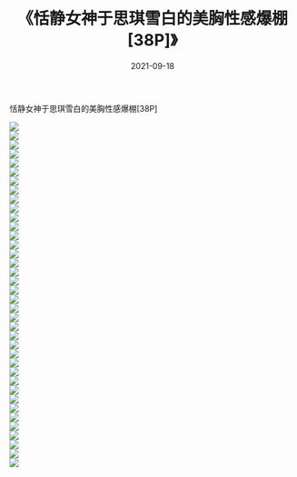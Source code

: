 ﻿---
layout: post
title:  《恬静女神于思琪雪白的美胸性感爆棚[38P]》
date:   2021-09-18
img: http://img.660000.xyz/Sharelink/性感/2021/恬静女神于思琪雪白的美胸性感爆棚[38P]/000.jpg
categories: [美女, 清纯, 唯美]
---

恬静女神于思琪雪白的美胸性感爆棚[38P]

  ![](http://img.660000.xyz/Sharelink/性感/2021/恬静女神于思琪雪白的美胸性感爆棚[38P]/001.jpg) <br> ![](http://img.660000.xyz/Sharelink/性感/2021/恬静女神于思琪雪白的美胸性感爆棚[38P]/002.jpg) <br> ![](http://img.660000.xyz/Sharelink/性感/2021/恬静女神于思琪雪白的美胸性感爆棚[38P]/003.jpg) <br> ![](http://img.660000.xyz/Sharelink/性感/2021/恬静女神于思琪雪白的美胸性感爆棚[38P]/004.jpg) <br> ![](http://img.660000.xyz/Sharelink/性感/2021/恬静女神于思琪雪白的美胸性感爆棚[38P]/005.jpg) <br> ![](http://img.660000.xyz/Sharelink/性感/2021/恬静女神于思琪雪白的美胸性感爆棚[38P]/006.jpg) <br> ![](http://img.660000.xyz/Sharelink/性感/2021/恬静女神于思琪雪白的美胸性感爆棚[38P]/007.jpg) <br> ![](http://img.660000.xyz/Sharelink/性感/2021/恬静女神于思琪雪白的美胸性感爆棚[38P]/008.jpg) <br> ![](http://img.660000.xyz/Sharelink/性感/2021/恬静女神于思琪雪白的美胸性感爆棚[38P]/009.jpg) <br> ![](http://img.660000.xyz/Sharelink/性感/2021/恬静女神于思琪雪白的美胸性感爆棚[38P]/010.jpg) <br> ![](http://img.660000.xyz/Sharelink/性感/2021/恬静女神于思琪雪白的美胸性感爆棚[38P]/011.jpg) <br> ![](http://img.660000.xyz/Sharelink/性感/2021/恬静女神于思琪雪白的美胸性感爆棚[38P]/012.jpg) <br> ![](http://img.660000.xyz/Sharelink/性感/2021/恬静女神于思琪雪白的美胸性感爆棚[38P]/013.jpg) <br> ![](http://img.660000.xyz/Sharelink/性感/2021/恬静女神于思琪雪白的美胸性感爆棚[38P]/014.jpg) <br> ![](http://img.660000.xyz/Sharelink/性感/2021/恬静女神于思琪雪白的美胸性感爆棚[38P]/015.jpg) <br> ![](http://img.660000.xyz/Sharelink/性感/2021/恬静女神于思琪雪白的美胸性感爆棚[38P]/016.jpg) <br> ![](http://img.660000.xyz/Sharelink/性感/2021/恬静女神于思琪雪白的美胸性感爆棚[38P]/017.jpg) <br> ![](http://img.660000.xyz/Sharelink/性感/2021/恬静女神于思琪雪白的美胸性感爆棚[38P]/018.jpg) <br> ![](http://img.660000.xyz/Sharelink/性感/2021/恬静女神于思琪雪白的美胸性感爆棚[38P]/019.jpg) <br> ![](http://img.660000.xyz/Sharelink/性感/2021/恬静女神于思琪雪白的美胸性感爆棚[38P]/020.jpg) <br> ![](http://img.660000.xyz/Sharelink/性感/2021/恬静女神于思琪雪白的美胸性感爆棚[38P]/021.jpg) <br> ![](http://img.660000.xyz/Sharelink/性感/2021/恬静女神于思琪雪白的美胸性感爆棚[38P]/022.jpg) <br> ![](http://img.660000.xyz/Sharelink/性感/2021/恬静女神于思琪雪白的美胸性感爆棚[38P]/023.jpg) <br> ![](http://img.660000.xyz/Sharelink/性感/2021/恬静女神于思琪雪白的美胸性感爆棚[38P]/024.jpg) <br> ![](http://img.660000.xyz/Sharelink/性感/2021/恬静女神于思琪雪白的美胸性感爆棚[38P]/025.jpg) <br> ![](http://img.660000.xyz/Sharelink/性感/2021/恬静女神于思琪雪白的美胸性感爆棚[38P]/026.jpg) <br> ![](http://img.660000.xyz/Sharelink/性感/2021/恬静女神于思琪雪白的美胸性感爆棚[38P]/027.jpg) <br> ![](http://img.660000.xyz/Sharelink/性感/2021/恬静女神于思琪雪白的美胸性感爆棚[38P]/028.jpg) <br> ![](http://img.660000.xyz/Sharelink/性感/2021/恬静女神于思琪雪白的美胸性感爆棚[38P]/029.jpg) <br> ![](http://img.660000.xyz/Sharelink/性感/2021/恬静女神于思琪雪白的美胸性感爆棚[38P]/030.jpg) <br> ![](http://img.660000.xyz/Sharelink/性感/2021/恬静女神于思琪雪白的美胸性感爆棚[38P]/031.jpg) <br> ![](http://img.660000.xyz/Sharelink/性感/2021/恬静女神于思琪雪白的美胸性感爆棚[38P]/032.jpg) <br> ![](http://img.660000.xyz/Sharelink/性感/2021/恬静女神于思琪雪白的美胸性感爆棚[38P]/033.jpg) <br> ![](http://img.660000.xyz/Sharelink/性感/2021/恬静女神于思琪雪白的美胸性感爆棚[38P]/034.jpg) <br> ![](http://img.660000.xyz/Sharelink/性感/2021/恬静女神于思琪雪白的美胸性感爆棚[38P]/035.jpg) <br> ![](http://img.660000.xyz/Sharelink/性感/2021/恬静女神于思琪雪白的美胸性感爆棚[38P]/036.jpg) <br> ![](http://img.660000.xyz/Sharelink/性感/2021/恬静女神于思琪雪白的美胸性感爆棚[38P]/037.jpg) <br> ![](http://img.660000.xyz/Sharelink/性感/2021/恬静女神于思琪雪白的美胸性感爆棚[38P]/038.jpg) <br>